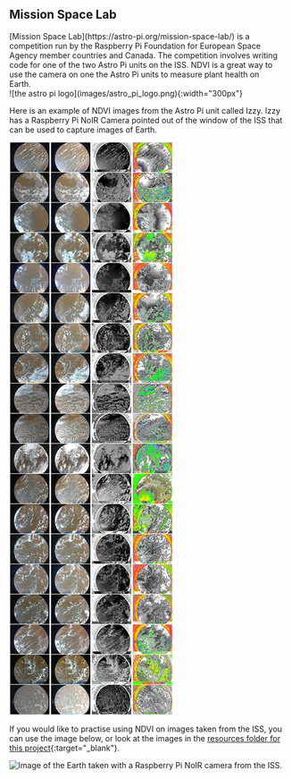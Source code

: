 ## Mission Space Lab

<div style="display: flex; flex-wrap: wrap">
<div style="flex-basis: 200px; flex-grow: 1; margin-right: 15px;">
[Mission Space Lab](https://astro-pi.org/mission-space-lab/) is a competition run by the Raspberry Pi Foundation for European Space Agency member countries and Canada. The competition involves writing code for one of the two Astro Pi units on the ISS. NDVI is a great way to use the camera on one the Astro Pi units to measure plant health on Earth.
</div>
<div>
![the astro pi logo](images/astro_pi_logo.png){:width="300px"}
</div>
</div>

Here is an example of NDVI images from the Astro Pi unit called Izzy. Izzy has a Raspberry Pi NoIR Camera pointed out of the window of the ISS that can be used to capture images of Earth.

![Collection of images from the Izzy unit, showing the original images, contrasted images, NDVI images, and colour mapped images.](images/astropi_ndvi.png)

If you would like to practise using NDVI on images taken from the ISS, you can use the image below, or look at the images in the [resources folder for this project](https://rpf.io/p/en/astropi-ndvi-get){:target="_blank"}.

![Image of the Earth taken with a Raspberry Pi NoIR camera from the ISS.](images/astropi_pinoir.png)
